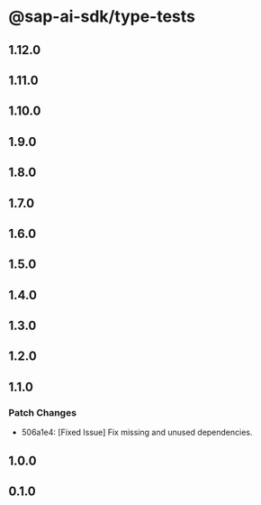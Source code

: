 # @sap-ai-sdk/type-tests

## 1.12.0

## 1.11.0

## 1.10.0

## 1.9.0

## 1.8.0

## 1.7.0

## 1.6.0

## 1.5.0

## 1.4.0

## 1.3.0

## 1.2.0

## 1.1.0

### Patch Changes

- 506a1e4: [Fixed Issue] Fix missing and unused dependencies.

## 1.0.0

## 0.1.0
